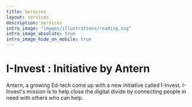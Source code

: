 ```yaml
---
title: Services
layout: services
description: Services
intro_image: "images/illustrations/reading.svg"
intro_image_absolute: true
intro_image_hide_on_mobile: true
---
```


# I-Invest : Initiative by Antern

Antern, a growing Ed-tech come up with a new initiative called I-Invest. I-Invest's mission is to help close the digital divide by connecting people in need with others who can help.
